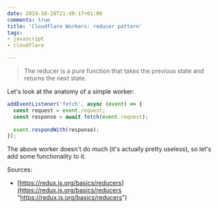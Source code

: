 ```yaml
---
date: 2019-10-28T21:49:17+01:00
comments: true
title: 'Cloudflare Workers: reducer pattern'
tags:
- javascript
- cloudflare

---
```

> The reducer is a pure function that takes the previous state and returns the next state.

Let's look at the anatomy of a simple worker:

```javascript
addEventListener('fetch', async (event) => {
  const request = event.request;    
  const response = await fetch(event.request);
      
  event.respondWith(response);
});
```

The above worker doesn't do much (it's actually pretty useless), so let's add some functionality to it.

Sources:

* [https://redux.js.org/basics/reducers](https://redux.js.org/basics/reducers "https://redux.js.org/basics/reducers")